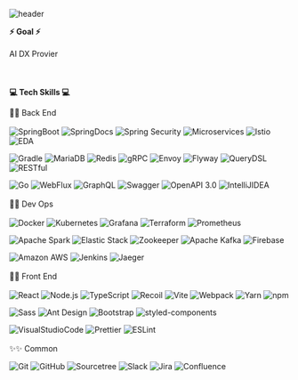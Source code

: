 
![header](https://capsule-render.vercel.app/api?type=slice&color=gradient&text=1rm_Overview&height=200&fontSize=30&fontColor=black)

<b>⚡ Goal ⚡</b> <br />  
AI DX Provier
<br />  
<br />  
<b>💻 Tech Skills 💻</b><br />  

📝📝 Back End <br />  
![SpringBoot](https://img.shields.io/badge/SpringBoot-6DB33F?style=for-the-badge&logo=SpringBoot&logoColor=white)
![SpringDocs](https://img.shields.io/badge/SpringDocs-6DB33F?style=for-the-badge&logo=SpringDocs&logoColor=white)
![Spring Security](https://img.shields.io/badge/Spring_Security-6DB33F?style=for-the-badge&logo=SpringSecurity&logoColor=white)
![Microservices](https://img.shields.io/badge/Microservices-D9232E?style=for-the-badge&logo=MicroStrategy&logoColor=white)
![Istio](https://img.shields.io/badge/Istio-466BB0?style=for-the-badge&logo=Istio&logoColor=white)
![EDA](https://img.shields.io/badge/EDA-000000?style=for-the-badge&logo=EDA&logoColor=white)

![Gradle](https://img.shields.io/badge/Gradle-02303A?style=for-the-badge&logo=Gradle&logoColor=white)
![MariaDB](https://img.shields.io/badge/MariaDB-003545?style=for-the-badge&logo=MariaDB&logoColor=white)
![Redis](https://img.shields.io/badge/Redis-DC382D?style=for-the-badge&logo=Redis&logoColor=white)
![gRPC](https://img.shields.io/badge/gRPC-02458D?style=for-the-badge&logo=gRPC&logoColor=white)
![Envoy](https://img.shields.io/badge/Envoy-FF7F7F?style=for-the-badge&logo=Envoy&logoColor=white)
![Flyway](https://img.shields.io/badge/Flyway-CC0200?style=for-the-badge&logo=Flyway&logoColor=white)
![QueryDSL](https://img.shields.io/badge/QueryDSL-52B0E7?style=for-the-badge&logo=QueryDSL&logoColor=white)
![RESTful](https://img.shields.io/badge/RESTful-FF9A00?style=for-the-badge&logo=RESTful&logoColor=white)

![Go](https://img.shields.io/badge/Go-00ADD8?style=for-the-badge&logo=Go&logoColor=white)
![WebFlux](https://img.shields.io/badge/WebFlux-F78C40?style=for-the-badge&logo=WebFlux&logoColor=white)
![GraphQL](https://img.shields.io/badge/GraphQL-E10098?style=for-the-badge&logo=GraphQL&logoColor=white)
![Swagger](https://img.shields.io/badge/Swagger-85EA2D?style=for-the-badge&logo=Swagger&logoColor=white)
![OpenAPI 3.0](https://img.shields.io/badge/OpenAPI_3.0-412991?style=for-the-badge&logo=gRPC&logoColor=white)
![IntelliJIDEA](https://img.shields.io/badge/IntelliJ_IDEA-000000?style=for-the-badge&logo=IntelliJIDEA&logoColor=white)
<br />  
💬💬 Dev Ops <br />  
![Docker](https://img.shields.io/badge/Docker-61DAFB?style=for-the-badge&logo=Docker&logoColor=white)
![Kubernetes](https://img.shields.io/badge/Kubernetes-326CE5?style=for-the-badge&logo=Kubernetes&logoColor=white)
![Grafana](https://img.shields.io/badge/Grafana-326CE5?style=for-the-badge&logo=Grafana&logoColor=white)
![Terraform](https://img.shields.io/badge/Terraform-7B42BC?style=for-the-badge&logo=Terraform&logoColor=white)
![Prometheus](https://img.shields.io/badge/Prometheus-E6522C?style=for-the-badge&logo=Prometheus&logoColor=white)

![Apache Spark](https://img.shields.io/badge/Apache_Spark-E25A1C?style=for-the-badge&logo=ApacheSpark&logoColor=white)
![Elastic Stack](https://img.shields.io/badge/Elastic_Stack-005571?style=for-the-badge&logo=ElasticStack&logoColor=white)
![Zookeeper](https://img.shields.io/badge/Zookeeper-83B81A?style=for-the-badge&logo=Zookeeper&logoColor=white)
![Apache Kafka](https://img.shields.io/badge/Apache_Kafka-231F20?style=for-the-badge&logo=ApacheKafka&logoColor=white)
![Firebase](https://img.shields.io/badge/Firebase-FFCA28?style=for-the-badge&logo=Firebase&logoColor=white)

![Amazon AWS](https://img.shields.io/badge/Amazon_AWS-FF9900?style=for-the-badge&logo=AmazonAWS&logoColor=white)
![Jenkins](https://img.shields.io/badge/Jenkins-D24939?style=for-the-badge&logo=Jenkins&logoColor=white)
![Jaeger](https://img.shields.io/badge/Jaeger-0099E5?style=for-the-badge&logo=Jaeger&logoColor=white)
<br />  
🎨🎨 Front End <br />  
![React](https://img.shields.io/badge/React-61DAFB?style=for-the-badge&logo=React&logoColor=white)
![Node.js](https://img.shields.io/badge/Node.js-339933?style=for-the-badge&logo=Node.js&logoColor=white)
![TypeScript](https://img.shields.io/badge/TypeScript-3178C6?style=for-the-badge&logo=TypeScript&logoColor=white)
![Recoil](https://img.shields.io/badge/Recoil-FAB040?style=for-the-badge&logo=Recoil&logoColor=white)
![Vite](https://img.shields.io/badge/Vite-646CFF?style=for-the-badge&logo=Vite&logoColor=white)
![Webpack](https://img.shields.io/badge/Webpack-8DD6F9?style=for-the-badge&logo=Webpack&logoColor=white)
![Yarn](https://img.shields.io/badge/Yarn-2C8EBB?style=for-the-badge&logo=Yarn&logoColor=white)
![npm](https://img.shields.io/badge/npm-CB3837?style=for-the-badge&logo=npm&logoColor=white)

![Sass](https://img.shields.io/badge/Sass-CC6699?style=for-the-badge&logo=Sass&logoColor=white)
![Ant Design](https://img.shields.io/badge/Ant_Design-0170FE?style=for-the-badge&logo=AntDesign&logoColor=white)
![Bootstrap](https://img.shields.io/badge/Bootstrap-7952B3?style=for-the-badge&logo=Bootstrap&logoColor=white)
![styled-components](https://img.shields.io/badge/styled_components-DB7093?style=for-the-badge&logo=styledcomponents&logoColor=white)

![VisualStudioCode](https://img.shields.io/badge/Visual_Studio_Code-007ACC?style=for-the-badge&logo=VisualStudioCode&logoColor=white)
![Prettier](https://img.shields.io/badge/Prettier-F7B93E?style=for-the-badge&logo=Prettier&logoColor=white)
![ESLint](https://img.shields.io/badge/ESLint-4B32C3?style=for-the-badge&logo=ESLint&logoColor=white)
<br />  
✨✨ Common <br />  

![Git](https://img.shields.io/badge/Git-F05032?style=for-the-badge&logo=Git&logoColor=white)
![GitHub](https://img.shields.io/badge/GitHub-181717?style=for-the-badge&logo=GitHub&logoColor=white)
![Sourcetree](https://img.shields.io/badge/Sourcetree-0052CC?style=for-the-badge&logo=Sourcetree&logoColor=white)
![Slack](https://img.shields.io/badge/Slack-4A154B?style=for-the-badge&logo=Slack&logoColor=white)
![Jira](https://img.shields.io/badge/Jira-0052CC?style=for-the-badge&logo=Jira&logoColor=white)
![Confluence](https://img.shields.io/badge/Confluence-172B4D?style=for-the-badge&logo=Confluence&logoColor=white)



<!--
**1rmservice/1rmservice** is a ✨ _special_ ✨ repository because its `README.md` (this file) appears on your GitHub profile.

Here are some ideas to get you started:

- 🔭 I’m currently working on ...
- 🌱 I’m currently learning ...
- 👯 I’m looking to collaborate on ...
- 🤔 I’m looking for help with ...
- 💬 Ask me about ...
- 📫 How to reach me: ...
- 😄 Pronouns: ...
- ⚡ Fun fact: ...
-->
